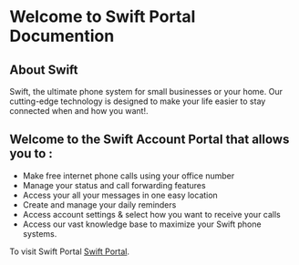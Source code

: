 # Welcome to Swift Portal Documention

## About Swift
Swift, the ultimate phone system for small businesses or your home. Our cutting-edge technology is designed to make your life easier to stay connected when and how you want!.
## Welcome to the Swift Account Portal that allows you to : 

* Make free internet phone calls using your office number
* Manage your status and call forwarding features
* Access your all your messages in one easy location
* Create and manage your daily reminders
* Access account settings & select how you want to receive your calls
* Access our vast knowledge base to maximize your Swift phone systems.

 To visit Swift Portal [Swift Portal](https://login.beswift.io/Mobility.WebManager/VARPackages.aspx?r=true).
